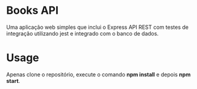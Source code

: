 # Books API

Uma aplicação web simples que inclui o Express API REST com testes de integração utilizando jest e integrado com o banco de dados.

# Usage

Apenas clone o repositório, execute o comando **npm install** e depois **npm start**. 